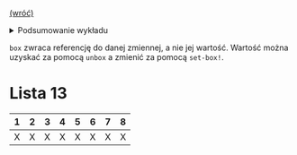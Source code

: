 [(wróć)](../)

<details>
    <summary>Podsumowanie wykładu</summary>

1. Referencje jako wartości
2. Własna implementacja sterty w interpreterze
3. Monada stanu
4. Listy leniwe i strumienie, odraczanie obliczeń i spamiętywanie wartości, interpreter języka ze strumieniami

</details>

`box` zwraca referencję do danej zmiennej, a nie jej wartość. Wartość można uzyskać za pomocą `unbox` a zmienić za pomocą `set-box!`.	

# Lista 13
| 1 | 2 | 3 | 4 | 5 | 6 | 7 | 8 |
|---|---|---|---|---|---|---|---|
| X | X | X | X | X | X | X | X |

